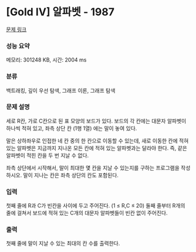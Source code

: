 # [Gold IV] 알파벳 - 1987 

[문제 링크](https://www.acmicpc.net/problem/1987) 

### 성능 요약

메모리: 301248 KB, 시간: 2004 ms

### 분류

백트래킹, 깊이 우선 탐색, 그래프 이론, 그래프 탐색

### 문제 설명

<p>세로 R칸, 가로 C칸으로 된 표 모양의 보드가 있다. 보드의 각 칸에는 대문자 알파벳이 하나씩 적혀 있고, 좌측 상단 칸 (1행 1열) 에는 말이 놓여 있다.</p>

<p>말은 상하좌우로 인접한 네 칸 중의 한 칸으로 이동할 수 있는데, 새로 이동한 칸에 적혀 있는 알파벳은 지금까지 지나온 모든 칸에 적혀 있는 알파벳과는 달라야 한다. 즉, 같은 알파벳이 적힌 칸을 두 번 지날 수 없다.</p>

<p>좌측 상단에서 시작해서, 말이 최대한 몇 칸을 지날 수 있는지를 구하는 프로그램을 작성하시오. 말이 지나는 칸은 좌측 상단의 칸도 포함된다.</p>

### 입력 

 <p>첫째 줄에 R과 C가 빈칸을 사이에 두고 주어진다. (1 ≤ R,C ≤ 20) 둘째 줄부터 R개의 줄에 걸쳐서 보드에 적혀 있는 C개의 대문자 알파벳들이 빈칸 없이 주어진다.</p>

### 출력 

 <p>첫째 줄에 말이 지날 수 있는 최대의 칸 수를 출력한다.</p>

